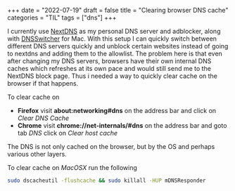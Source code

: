 +++
date = "2022-07-19"
draft = false
title = "Clearing browser DNS cache"
categories = "TIL"
tags = ["dns"]
+++


I currently use [NextDNS](https://nextdns.io) as my personal DNS server and adblocker,
along with [DNSSwitcher](https://mattmcneeney.github.io/DNSSwitcher/) for Mac. With this
setup I can quickly switch between different DNS servers quickly and unblock certain
websites instead of going to nextdns and adding them to the allowlist.  The problem here
is that even after changing my DNS servers, browsers have their own internal DNS caches
which refreshes at its own pace and would still send me to the NextDNS block page.  Thus
i needed a way to quickly clear cache on the browser if that happens.

To clear cache on

- **Firefox** visit **about:networking#dns** on the address bar and click on *Clear DNS Cache*
- **Chrome** visit **chrome://net-internals/#dns** on the address bar and goto tab *DNS* click on *Clear host cache*


The DNS is not only cached on the browser, but by the OS and perhaps various other layers.

To clear cache on *MacOSX* run the following

```bash
sudo dscacheutil -flushcache && sudo killall -HUP mDNSResponder
```
